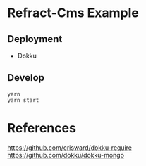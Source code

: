 # Refract-Cms Example

## Deployment

- Dokku

## Develop

```
yarn
yarn start
```

# References

https://github.com/crisward/dokku-require
https://github.com/dokku/dokku-mongo
